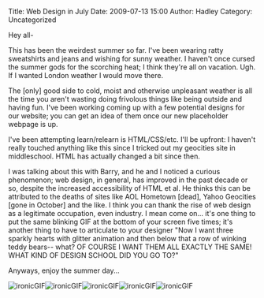 Title: Web Design in July
Date: 2009-07-13 15:00
Author: Hadley
Category: Uncategorized

Hey all-

This has been the weirdest summer so far. I've been wearing ratty
sweatshirts and jeans and wishing for sunny weather. I haven't once
cursed the summer gods for the scorching heat; I think they're all on
vacation. Ugh. If I wanted London weather I would move there.

The [only] good side to cold, moist and otherwise unpleasant weather is
all the time you aren't wasting doing frivolous things like being
outside and having fun. I've been working coming up with a few potential
designs for our website; you can get an idea of them once our new
placeholder webpage is up.

I've been attempting learn/relearn is HTML/CSS/etc. I'll be upfront: I
haven't really touched anything like this since I tricked out my
geocities site in middleschool. HTML has actually changed a bit since
then.

I was talking about this with Barry, and he and I noticed a curious
phenomenon; web design, in general, has improved in the past decade or
so, despite the increased accessibility of HTML et al. He thinks this
can be attributed to the deaths of sites like AOL Hometown [dead], Yahoo
Geocities [gone in October] and the like. I think you can thank the rise
of web design as a legitimate occupation, even industry. I mean come
on... it's one thing to put the same blinking GIF at the bottom of your
screen five times; it's another thing to have to articulate to your
designer "Now I want three sparkly hearts with glitter animation and
then below that a row of winking teddy bears-- what? OF COURSE I WANT
THEM ALL EXACTLY THE SAME! WHAT KIND OF DESIGN SCHOOL DID YOU GO TO?"

Anyways, enjoy the summer day...

![ironicGIF][]![ironicGIF][]![ironicGIF][]![ironicGIF][]![ironicGIF][]

  [ironicGIF]: http://blogs.leaflabs.com/wp-content/uploads/SUN10.gif
    "ironicGIF"
